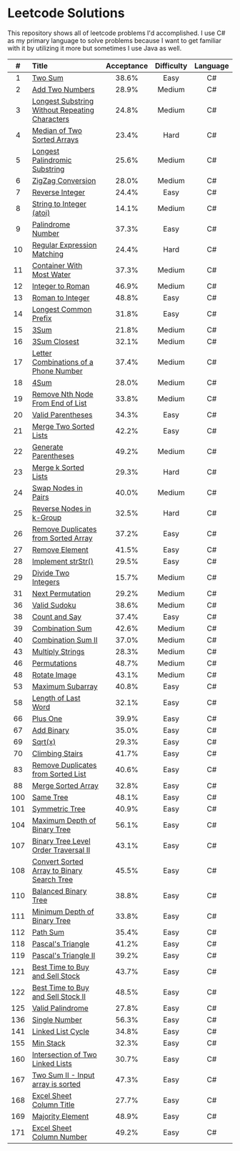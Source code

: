 # Leetcode Solutions

This repository shows all of leetcode problems I'd accomplished. I use C# as my primary language to solve problems because I want to get familiar with it by utilizing it more but sometimes I use Java as well.

| # | Title | Acceptance | Difficulty | Language | 
|:---:|:---|:---:|:---:|:---:|
|1|[Two Sum](https://github.com/mtmmy/Leetcode/tree/master/Csharp/Leetcode/0001_TwoSum)|38.6%|Easy|C#|
|2|[Add Two Numbers](https://github.com/mtmmy/Leetcode/tree/master/Csharp/Leetcode/0002_AddTwoNumbers)|28.9%|Medium|C#|
|3|[Longest Substring Without Repeating Characters](https://github.com/mtmmy/Leetcode/tree/master/Csharp/Leetcode/0003_LongestSubstringWithoutRepeatingChars)|24.8%|Medium|C#|
|4|[Median of Two Sorted Arrays](https://github.com/mtmmy/Leetcode/tree/master/Csharp/Leetcode/0004_MedianOfTwoSortedArrays)|23.4%|Hard|C#|
|5|[Longest Palindromic Substring](https://github.com/mtmmy/Leetcode/tree/master/Csharp/Leetcode/0005_LongestPalindromicSubstring)|25.6%|Medium|C#|
|6|[ZigZag Conversion](https://github.com/mtmmy/Leetcode/tree/master/Csharp/Leetcode/0006_ZigZagCoversion)|28.0%|Medium|C#|
|7|[Reverse Integer](https://github.com/mtmmy/Leetcode/tree/master/Csharp/Leetcode/0007_ReverseInterger)|24.4%|Easy|C#|
|8|[String to Integer (atoi)](https://github.com/mtmmy/Leetcode/tree/master/Csharp/Leetcode/0008_StringToInteger)|14.1%|Medium|C#|
|9|[Palindrome Number](https://github.com/mtmmy/Leetcode/tree/master/Csharp/Leetcode/0009_PalindromeNumber)|37.3%|Easy|C#|
|10|[Regular Expression Matching](https://github.com/mtmmy/Leetcode/tree/master/Csharp/Leetcode/0010_RegularExpressionMatching)|24.4%|Hard|C#|
|11|[Container With Most Water](https://github.com/mtmmy/Leetcode/tree/master/Csharp/Leetcode/0011_ContainerWIthMostWater)|37.3%|Medium|C#|
|12|[Integer to Roman](https://github.com/mtmmy/Leetcode/tree/master/Csharp/Leetcode/0012_IntegerToRoman)|46.9%|Medium|C#|
|13|[Roman to Integer](https://github.com/mtmmy/Leetcode/tree/master/Csharp/Leetcode/0013_RomanToInteger)|48.8%|Easy|C#|
|14|[Longest Common Prefix](https://github.com/mtmmy/Leetcode/tree/master/Csharp/Leetcode/0014_LongestCommonPrefix)|31.8%|Easy|C#|
|15|[3Sum](https://github.com/mtmmy/Leetcode/tree/master/Csharp/Leetcode/0015_ThreeSum)|21.8%|Medium|C#|
|16|[3Sum Closest](https://github.com/mtmmy/Leetcode/tree/master/Csharp/Leetcode/0016_ThreeSumClosest)|32.1%|Medium|C#|
|17|[Letter Combinations of a Phone Number](https://github.com/mtmmy/Leetcode/tree/master/Csharp/Leetcode/0017_LetterCombinationOfPhone)|37.4%|Medium|C#|
|18|[4Sum](https://github.com/mtmmy/Leetcode/tree/master/Csharp/Leetcode/0018_4Sum)|28.0%|Medium|C#|
|19|[Remove Nth Node From End of List](https://github.com/mtmmy/Leetcode/tree/master/Csharp/Leetcode/0019_RemoveNthNodeFromEndOfList)|33.8%|Medium|C#|
|20|[Valid Parentheses](https://github.com/mtmmy/Leetcode/tree/master/Csharp/Leetcode/0020_ValidPalindrome)|34.3%|Easy|C#|
|21|[Merge Two Sorted Lists](https://github.com/mtmmy/Leetcode/tree/master/Csharp/Leetcode/0021_MergedTwoSortedList)|42.2%|Easy|C#|
|22|[Generate Parentheses](https://github.com/mtmmy/Leetcode/tree/master/Csharp/Leetcode/0022_GenerateParentheses)|49.2%|Medium|C#|
|23|[Merge k Sorted Lists](https://github.com/mtmmy/Leetcode/tree/master/Csharp/Leetcode/0023_MergeKSortedLists)|29.3%|Hard|C#|
|24|[Swap Nodes in Pairs](https://github.com/mtmmy/Leetcode/tree/master/Csharp/Leetcode/0024_SwapNodesInPairs)|40.0%|Medium|C#|
|25|[Reverse Nodes in k-Group](https://github.com/mtmmy/Leetcode/tree/master/Csharp/Leetcode/0025_ReverseNodesInKGroup)|32.5%|Hard|C#|
|26|[Remove Duplicates from Sorted Array](https://github.com/mtmmy/Leetcode/tree/master/Csharp/Leetcode/0026_RemoveDuplicateFromSortedArray)|37.2%|Easy|C#|
|27|[Remove Element](https://github.com/mtmmy/Leetcode/tree/master/Csharp/Leetcode/0027_RemoveElement)|41.5%|Easy|C#|
|28|[Implement strStr()](https://github.com/mtmmy/Leetcode/tree/master/Csharp/Leetcode/0028_Implement_strStr)|29.5%|Easy|C#|
|29|[Divide Two Integers](https://github.com/mtmmy/Leetcode/tree/master/Csharp/Leetcode/0029_DevideTwoIntegers)|15.7%|Medium|C#|
|31|[Next Permutation](https://github.com/mtmmy/Leetcode/tree/master/Csharp/Leetcode/0031_NextPermutation)|29.2%|Medium|C#|
|36|[Valid Sudoku](https://github.com/mtmmy/Leetcode/tree/master/Csharp/Leetcode/0036_ValidSudoku)|38.6%|Medium|C#|
|38|[Count and Say](https://github.com/mtmmy/Leetcode/tree/master/Csharp/Leetcode/0038_CountAndSay)|37.4%|Easy|C#|
|39|[Combination Sum](https://github.com/mtmmy/Leetcode/tree/master/Csharp/Leetcode/0039_CombinationSum)|42.6%|Medium|C#|
|40|[Combination Sum II](https://github.com/mtmmy/Leetcode/tree/master/Csharp/Leetcode/0040_CombinationSum2)|37.0%|Medium|C#|
|43|[Multiply Strings](https://github.com/mtmmy/Leetcode/tree/master/Csharp/Leetcode/0043_MultiplyStrings.cs)|28.3%|Medium|C#|
|46|[Permutations](https://github.com/mtmmy/Leetcode/tree/master/Csharp/Leetcode/0046_Permutations)|48.7%|Medium|C#|
|48|[Rotate Image](https://github.com/mtmmy/Leetcode/tree/master/Csharp/Leetcode/0048_RotateImage)|43.1%|Medium|C#|
|53|[Maximum Subarray](https://github.com/mtmmy/Leetcode/tree/master/Csharp/Leetcode/0053_MaximumSubarray)|40.8%|Easy|C#|
|58|[Length of Last Word](https://github.com/mtmmy/Leetcode/tree/master/Csharp/Leetcode/0058_LengthOfLastWord)|32.1%|Easy|C#|
|66|[Plus One](https://github.com/mtmmy/Leetcode/tree/master/Csharp/Leetcode/0066_PlusOne)|39.9%|Easy|C#|
|67|[Add Binary](https://github.com/mtmmy/Leetcode/tree/master/Csharp/Leetcode/0067_AddBinary)|35.0%|Easy|C#|
|69|[Sqrt(x)](https://github.com/mtmmy/Leetcode/tree/master/Csharp/Leetcode/0069_SqrtOfX)|29.3%|Easy|C#|
|70|[Climbing Stairs](https://github.com/mtmmy/Leetcode/tree/master/Csharp/Leetcode/0070_ClimbingStairs)|41.7%|Easy|C#|
|83|[Remove Duplicates from Sorted List](https://github.com/mtmmy/Leetcode/tree/master/Csharp/Leetcode/0083_RemoveDuplicatesFromSortedList)|40.6%|Easy|C#|
|88|[Merge Sorted Array](https://github.com/mtmmy/Leetcode/tree/master/Csharp/Leetcode/0088_MergeSortedArray)|32.8%|Easy|C#|
|100|[Same Tree](https://github.com/mtmmy/Leetcode/tree/master/Csharp/Leetcode/0100_SameTree)|48.1%|Easy|C#|
|101|[Symmetric Tree](https://github.com/mtmmy/Leetcode/tree/master/Csharp/Leetcode/0101_SymmetricTree)|40.9%|Easy|C#|
|104|[Maximum Depth of Binary Tree](https://github.com/mtmmy/Leetcode/tree/master/Csharp/Leetcode/0104_MaximumDepthOfBinaryTree)|56.1%|Easy|C#|
|107|[Binary Tree Level Order Traversal II](https://github.com/mtmmy/Leetcode/tree/master/Csharp/Leetcode/0107_BinaryTreeLevelOrderTraversal2)|43.1%|Easy|C#|
|108|[Convert Sorted Array to Binary Search Tree](https://github.com/mtmmy/Leetcode/tree/master/Csharp/Leetcode/0108_ConvertSortedArrayToBinarySearchTree)|45.5%|Easy|C#|
|110|[Balanced Binary Tree](https://github.com/mtmmy/Leetcode/tree/master/Csharp/Leetcode/0110_BalancedBinaryTree)|38.8%|Easy|C#|
|111|[Minimum Depth of Binary Tree](https://github.com/mtmmy/Leetcode/tree/master/Csharp/Leetcode/0111_MinimumDepthOfBinaryTree)|33.8%|Easy|C#|
|112|[Path Sum](https://github.com/mtmmy/Leetcode/tree/master/Csharp/Leetcode/0112_PathSum)|35.4%|Easy|C#|
|118|[Pascal's Triangle](https://github.com/mtmmy/Leetcode/tree/master/Csharp/Leetcode/0118_PascalsTriangle)|41.2%|Easy|C#|
|119|[Pascal's Triangle II](https://github.com/mtmmy/Leetcode/tree/master/Csharp/Leetcode/0119_PascalsTriangle2)|39.2%|Easy|C#|
|121|[Best Time to Buy and Sell Stock](https://github.com/mtmmy/Leetcode/tree/master/Csharp/Leetcode/0121_BestTimeToBuyAndSellStock)|43.7%|Easy|C#|
|122|[Best Time to Buy and Sell Stock II](https://github.com/mtmmy/Leetcode/tree/master/Csharp/Leetcode/0122_BestTimeToBUyAndSellStock2)|48.5%|Easy|C#|
|125|[Valid Palindrome](https://github.com/mtmmy/Leetcode/tree/master/Csharp/Leetcode/0125_ValidPalindrome)|27.8%|Easy|C#|
|136|[Single Number](https://github.com/mtmmy/Leetcode/tree/master/Csharp/Leetcode/0136_SingleNumber)|56.3%|Easy|C#|
|141|[Linked List Cycle](https://github.com/mtmmy/Leetcode/tree/master/Csharp/Leetcode/0141_LinkedListCycle)|34.8%|Easy|C#|
|155|[Min Stack](https://github.com/mtmmy/Leetcode/tree/master/Csharp/Leetcode/0155_MinStack)|32.3%|Easy|C#|
|160|[Intersection of Two Linked Lists](https://github.com/mtmmy/Leetcode/tree/master/Csharp/Leetcode/0160_IntersectionOfTwoLinkedLists)|30.7%|Easy|C#|
|167|[Two Sum II - Input array is sorted](https://github.com/mtmmy/Leetcode/tree/master/Csharp/Leetcode/0167_TwoSum2_InputArrayIsSorted)|47.3%|Easy|C#|
|168|[Excel Sheet Column Title](https://github.com/mtmmy/Leetcode/tree/master/Csharp/Leetcode/0168_ExcelSheetColumnTitle)|27.7%|Easy|C#|
|169|[Majority Element](https://github.com/mtmmy/Leetcode/tree/master/Csharp/Leetcode/0169_MajorityElement)|48.9%|Easy|C#|
|171|[Excel Sheet Column Number](https://github.com/mtmmy/Leetcode/tree/master/Csharp/Leetcode/0171_ExcelSheetColumnNumber)|49.2%|Easy|C#|

